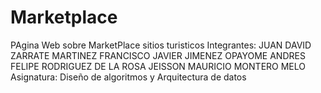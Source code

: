 # Marketplace
 PAgina Web sobre MarketPlace sitios turisticos
 Integrantes: 
 JUAN DAVID ZARRATE MARTINEZ
 FRANCISCO JAVIER JIMENEZ OPAYOME
 ANDRES FELIPE RODRIGUEZ DE LA ROSA
 JEISSON MAURICIO MONTERO MELO
 Asignatura:
 Diseño de algoritmos y Arquitectura de datos   